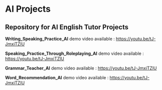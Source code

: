# AI Projects

## Repository for AI English Tutor Projects

**Writing_Speaking_Practice_AI** demo video available : https://youtu.be/tJ-JmxiTZIU

**Speaking_Practice_Through_Roleplaying_AI** demo video available : https://youtu.be/tJ-JmxiTZIU

**Grammar_Teacher_AI** demo video available : https://youtu.be/tJ-JmxiTZIU

**Word_Recommendation_AI** demo video available : https://youtu.be/tJ-JmxiTZIU